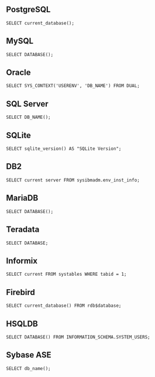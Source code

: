 ## PostgreSQL
```
SELECT current_database();
```

## MySQL
```
SELECT DATABASE();
```

## Oracle
```
SELECT SYS_CONTEXT('USERENV', 'DB_NAME') FROM DUAL;
```

## SQL Server
```
SELECT DB_NAME();
```

## SQLite
```
SELECT sqlite_version() AS "SQLite Version";
```

## DB2
```
SELECT current server FROM sysibmadm.env_inst_info;
```

## MariaDB
```
SELECT DATABASE();
```

## Teradata
```
SELECT DATABASE;
```

## Informix
```
SELECT current FROM systables WHERE tabid = 1;
```

## Firebird
```
SELECT current_database() FROM rdb$database;
```

## HSQLDB
```
SELECT DATABASE() FROM INFORMATION_SCHEMA.SYSTEM_USERS;
```

## Sybase ASE
```
SELECT db_name();
```
